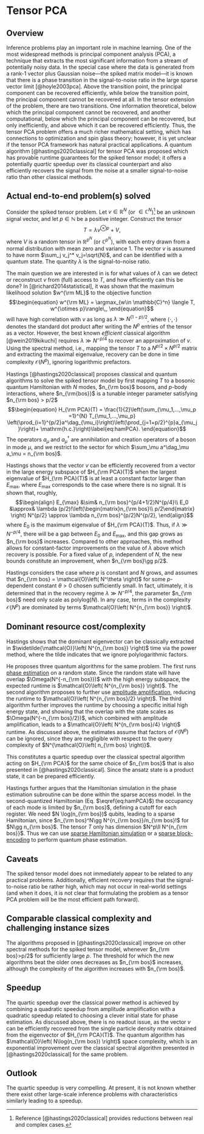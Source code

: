 # Tensor PCA

## Overview

Inference problems play an important role in machine learning. One of the most widespread methods is principal component analysis (PCA), a technique that extracts the most significant information from a stream of potentially noisy data. In the special case where the data is generated from a rank-$1$ vector plus Gaussian noise—the spiked matrix model—it is known that there is a phase transition in the signal-to-noise ratio in the large sparse vector limit [@hoyle2003pca]. Above the transition point, the principal component can be recovered efficiently, while below the transition point, the principal component cannot be recovered at all. In the tensor extension of the problem, there are two transitions. One information theoretical, below which the principal component cannot be recovered, and another computational, below which the principal component can be recovered, but only inefficiently, and above which it can be recovered efficiently. Thus, the tensor PCA problem offers a much richer mathematical setting, which has connections to optimization and spin glass theory; however, it is yet unclear if the tensor PCA framework has natural practical applications. A quantum algorithm [@hastings2020classical] for tensor PCA was proposed which has provable runtime guarantees for the spiked tensor model; it offers a potentially *quartic* speedup over its classical counterpart and also efficiently recovers the signal from the noise at a smaller signal-to-noise ratio than other classical methods.


## Actual end-to-end problem(s) solved

Consider the spiked tensor problem. Let $v\in \mathbb{R}^N$ (or $\in \mathbb{C}^N$)[^1] be an unknown signal vector, and let $p \in \mathbb{N}$ be a positive integer. Construct the tensor $$\begin{equation} T= \lambda v^{\otimes p} + V, \end{equation}$$ where $V$ is a random tensor in $\mathbb{R}^{p^N}$ (or $\mathbb{C}^{p^N}$), with each entry drawn from a normal distribution with mean zero and variance $1$. The vector $v$ is assumed to have norm $\sum_j v_j^* v_j=\sqrt{N}$, and can be identified with a quantum state. The quantity $\lambda$ is the signal-to-noise ratio.


The main question we are interested in is for what values of $\lambda$ can we detect or reconstruct $v$ from (full) access to $T$, and how efficiently can this be done? In [@richard2014statistical], it was shown that the maximum likelihood solution $w^{\rm ML}$ to the objective function $$\begin{equation} w^{\rm ML} = \argmax_{w\in \mathbb{C}^n} \langle T, w^{\otimes p}\rangle\,, \end{equation}$$ will have high correlation with $v$ as long as $\lambda\gg N^{(1-p)/2}$, where $\langle \cdot, \cdot \rangle$ denotes the standard dot product after writing the $N^p$ entries of the tensor as a vector. However, the best known *efficient* classical algorithm [@wein2019kikuchi] requires $\lambda\gg N^{-p/4}$ to recover an approximation of $v$. Using the spectral method, i.e., mapping the tensor $T$ to a $N^{p/2} \times N^{p/2}$ matrix and extracting the maximal eigenvalue, recovery can be done in time complexity $\mathcal{O}\left( N^p \right)$, ignoring logarithmic prefactors.


Hastings [@hastings2020classical] proposes classical and quantum algorithms to solve the spiked tensor model by first mapping $T$ to a bosonic quantum Hamiltonian with $N$ modes, $n_{\rm bos}$ bosons, and $p$-body interactions, where $n_{\rm{bos}}$ is a tunable integer parameter satisfying $n_{\rm bos} > p/2$ $$\begin{equation} H_{\rm PCA}(T) = \frac{1}{2}\left(\sum_{\mu_1,...,\mu_p =1}^{N} T_{\mu_1,...,\mu_p} \left(\prod_{i=1}^{p/2}a^\dag_{\mu_i}\right)\left(\prod_{j=1+p/2}^{p}a_{\mu_j}\right)+ \mathrm{h.c.}\right)\label{eq:hamPCA}. \end{equation}$$ The operators $a_\mu$ and $a^\dag_\mu$ are annihilation and creation operators of a boson in mode $\mu$, and we restrict to the sector for which $\sum_\mu a^\dag_\mu a_\mu = n_{\rm bos}$.


Hastings shows that the vector $v$ can be efficiently recovered from a vector in the large energy subspace of $H_{\rm PCA}(T)$ when the largest eigenvalue of $H_{\rm PCA}(T)$ is at least a constant factor larger than $E_{\max}$, where $E_{\max}$ corresponds to the case where there is no signal. It is shown that, roughly, $$\begin{align} E_{\max} &\sim& n_{\rm bos}^{p/4+1/2}N^{p/4}\\
E_0 &\approx& \lambda (p/2)!\left(\begin{matrix}n_{\rm bos}\\ p/2\end{matrix} \right) N^{p/2} \approx \lambda n_{\rm bos}^{p/2}N^{p/2}, \end{align}$$ where $E_0$ is the maximum eigenvalue of $H_{\rm PCA}(T)$. Thus, if $\lambda \gg N^{-p/4}$, there will be a gap between $E_0$ and $E_{\max}$, and this gap grows as $n_{\rm bos}$ increases. Compared to other approaches, this method allows for constant-factor improvements on the value of $\lambda$ above which recovery is possible. For a fixed value of $p$, independent of $N$, the new bounds constitute an improvement, when $n_{\rm bos}\gg p/2$.


Hastings considers the case where $p$ is constant and $N$ grows, and assumes that $n_{\rm bos} = \mathcal{O}\left( N^\theta \right)$ for some $p$-dependent constant $\theta > 0$ chosen sufficiently small. In fact, ultimately, it is determined that in the recovery regime $\lambda \gg N^{-p/4}$, the parameter $n_{\rm bos}$ need only scale as $\mathrm{polylog}(N)$. In any case, terms in the complexity $\mathcal{O}\left( N^p \right)$ are dominated by terms $\mathcal{O}\left( N^{n_{\rm bos}} \right)$.


## Dominant resource cost/complexity

Hastings shows that the dominant eigenvector can be classically extracted in $\widetilde{\mathcal{O}}\left( N^{n_{\rm bos}} \right)$ time via the power method, where the tilde indicates that we ignore polylogarithmic factors.


He proposes three quantum algorithms for the same problem. The first runs [phase estimation](../../quantum-algorithmic-primitives/quantum-phase-estimation.md#quantum-phase-estimation) on a random state. Since the random state will have overlap $\Omega(N^{-n_{\rm bos}})$ with the high energy subspace, the expected runtime is $\mathcal{O}\left( N^{n_{\rm bos}} \right)$. The second algorithm proposes to further use [amplitude amplification](../../quantum-algorithmic-primitives/amplitude-amplification-and-estimation/amplitude-amplification.md#amplitude-amplification), reducing the runtime to $\mathcal{O}\left( N^{n_{\rm bos}/2} \right)$. The third algorithm further improves the runtime by choosing a specific initial high energy state, and showing that the overlap with the state scales as $\Omega(N^{-n_{\rm bos}/2})$, which combined with amplitude amplification, leads to a $\mathcal{O}\left( N^{n_{\rm bos}/4} \right)$ runtime. As discussed above, the estimates assume that factors of $\mathcal{O}\left( N^p \right)$ can be ignored, since they are negligible with respect to the query complexity of $N^{\mathcal{O}\left( n_{\rm bos} \right)}$.


This constitutes a quartic speedup over the classical spectral algorithm acting on $H_{\rm PCA}$ for the same choice of $n_{\rm bos}$ that is also presented in [@hastings2020classical]. Since the ansatz state is a product state, it can be prepared efficiently.


Hastings further argues that the Hamiltonian simulation in the phase estimation subroutine can be done within the sparse access model. In the second-quantized Hamiltonian (Eq. $\eqref{eq:hamPCA}$) the occupancy of each mode is limited by $n_{\rm bos}$, defining a cutoff for each register. We need $N \log(n_{\rm bos})$ qubits, leading to a sparse Hamiltonian, since $n_{\rm bos}^N\gg N^{n_{\rm bos}}/n_{\rm bos}!$ for $N\gg n_{\rm bos}$. The tensor $T$ only has dimension $N^p\ll N^{n_{\rm bos}}$. Thus we can use [sparse Hamiltonian simulation](../../quantum-algorithmic-primitives/hamiltonian-simulation/introduction.md#hamiltonian-simulation) or a [sparse block-encoding](../../quantum-algorithmic-primitives/quantum-linear-algebra/block-encodings.md#block-encodings) to perform quantum phase estimation.


## Caveats

The spiked tensor model does not immediately appear to be related to any practical problems. Additionally, efficient recovery requires that the signal-to-noise ratio be rather high, which may not occur in real-world settings (and when it does, it is not clear that formulating the problem as a tensor PCA problem will be the most efficient path forward).


## Comparable classical complexity and challenging instance sizes

The algorithms proposed in [@hastings2020classical] improve on other spectral methods for the spiked tensor model, whenever $n_{\rm bos}>p/2$ for sufficiently large $p$. The threshold for which the new algorithms beat the older ones decreases as $n_{\rm bos}$ increases, although the complexity of the algorithm increases with $n_{\rm bos}$.


## Speedup

The quartic speedup over the classical power method is achieved by combining a quadratic speedup from amplitude amplification with a quadratic speedup related to choosing a clever initial state for phase estimation. As discussed above, there is no readout issue, as the vector $v$ can be efficiently recovered from the single particle density matrix obtained from the eigenvector of $H_{\rm PCA}(T)$. The quantum algorithm has $\mathcal{O}\left( N\log(n_{\rm bos}) \right)$ space complexity, which is an exponential improvement over the classical spectral algorithm presented in [@hastings2020classical] for the same problem.


## Outlook

The quartic speedup is very compelling. At present, it is not known whether there exist other large-scale inference problems with characteristics similarly leading to a speedup. 






[^1]: Reference [@hastings2020classical] provides reductions between real and complex cases.

